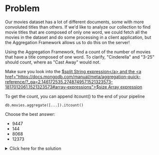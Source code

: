 # Problem
Our movies dataset has a lot of different documents, some with more convoluted titles than others. If we'd like to analyze our collection to find movie titles that are composed of only one word, we could fetch all the movies in the dataset and do some processing in a client application, but the Aggregation Framework allows us to do this on the server!

Using the Aggregation Framework, find a count of the number of movies that have a title composed of one word. To clarify, "Cinderella" and "3-25" should count, where as "Cast Away" would not.

Make sure you look into the <a href="https://docs.mongodb.com/manual/meta/aggregation-quick-reference/?_ga=2.147148532.274874957.1521323573-1817012061.1521323573#string-expressions">$split String expression</a> and the <a href="https://docs.mongodb.com/manual/meta/aggregation-quick-reference/?_ga=2.146172535.274874957.1521323573-1817012061.1521323573#array-expressions">$size Array expression</a>

To get the count, you can append itcount() to the end of your pipeline

    db.movies.aggregate([...]).itcount()

Choose the best answer:

 - 9447
 - 144
 - 8068
 - 12373

<details>
  <summary>Click here for the solution</summary>
    <ul>
      <li>8068</li>
	</ul>
</details>